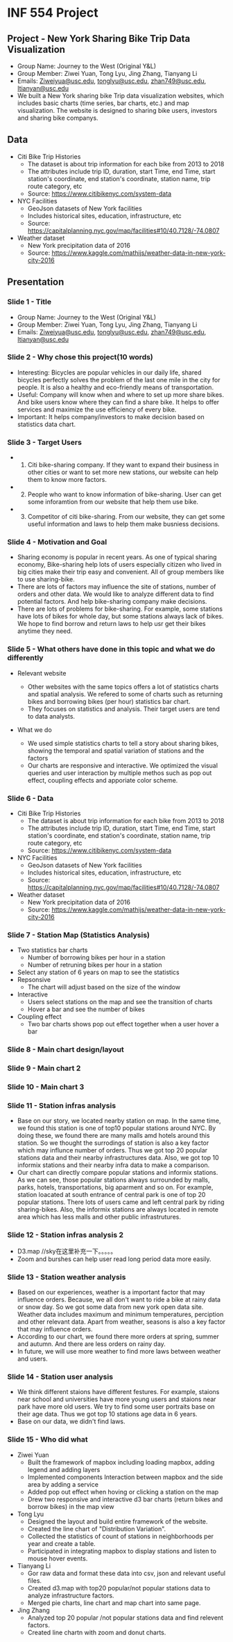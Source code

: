 # INF 554 Project

## Project - New York Sharing Bike Trip Data Visualization

- Group Name: Journey to the West (Original Y&L)
- Group Member: Ziwei Yuan, Tong Lyu, Jing Zhang, Tianyang Li
- Emails: Ziweiyua@usc.edu, tonglyu@usc.edu, zhan749@usc.edu, ltianyan@usc.edu
- We built a New York sharing bike Trip data visualization websites, which includes basic charts (time series, bar charts, etc.) and map visualization. The website is designed to sharing bike users, investors and sharing bike companys.

## Data

- Citi Bike Trip Histories
    - The dataset is about trip information for each bike from 2013 to 2018
    - The attributes include trip ID, duration, start Time, end Time, start station's coordinate, end station's coordinate, station name, trip route category, etc
    - Source: https://www.citibikenyc.com/system-data
- NYC Facilities
    - GeoJson datasets of New York facilities
    - Includes historical sites, education, infrastructure, etc
    - Source: https://capitalplanning.nyc.gov/map/facilities#10/40.7128/-74.0807
- Weather dataset
    - New York precipitation data of 2016
    - Source: https://www.kaggle.com/mathijs/weather-data-in-new-york-city-2016

## Presentation

### Slide 1 - Title
- Group Name: Journey to the West (Original Y&L)
- Group Member: Ziwei Yuan, Tong Lyu, Jing Zhang, Tianyang Li
- Emails: Ziweiyua@usc.edu, tonglyu@usc.edu, zhan749@usc.edu, ltianyan@usc.edu

### Slide 2 - Why chose this project(10 words)

- Interesting: Bicycles are popular vehicles in our daily life, shared bicycles perfectly solves the problem of the last one mile in the city for people. It is also a healthy and eco-friendly means of transportation.
- Useful: Company will know when and where to set up more share bikes. And bike users know where they can find a share bike. It helps to offer services and maximize the use efficiency of every bike.
- Important: It helps company/investors to make decision based on statistics data chart.

### Slide 3 - Target Users

-  1. Citi bike-sharing company. If they want to expand their business in other cities or want to set more new stations, our website can help them to know more factors.
-  2. People who want to know information of bike-sharing. User can get some inforamtion from our website that help them use bike.
-  3. Competitor of citi bike-sharing. From our website, they can get some useful information and laws to help them make busniess decisions.

### Slide 4 - Motivation and Goal

- Sharing economy is popular in recent years. As one of typical sharing economy, Bike-sharing help lots of users especially citizen who lived in big cities make their trip easy and convenient. All of group members like to use sharing-bike.
- There are lots of factors may influence the site of stations, number of orders and other data. We would like to analyze different data to find potential factors. And help bike-sharing company make decisions.
- There are lots of problems for bike-sharing. For example, some stations have lots of bikes for whole day, but some stations always lack of bikes. We hope to find borrow and return laws to help usr get their bikes anytime they need.


### Slide 5 - What others have done in this topic and what we do differently

- Relevant website
    - Other websites with the same topics offers a lot of statistics charts and spatial analysis. We refered to some of charts such as returning bikes and borrowing bikes (per hour) statistics bar chart.
    - They focuses on statistics and analysis. Their target users are tend to data analysts.

- What we do
    - We used simple statistics charts to tell a story about sharing bikes, showing the temporal and spatial variation of stations and the factors
    - Our charts are responsive and interactive. We optimized the visual queries and user interaction by multiple methos such as pop out effect, coupling effects and apporiate color scheme.

### Slide 6 - Data

- Citi Bike Trip Histories
    - The dataset is about trip information for each bike from 2013 to 2018
    - The attributes include trip ID, duration, start Time, end Time, start station's coordinate, end station's coordinate, station name, trip route category, etc
    - Source: https://www.citibikenyc.com/system-data
- NYC Facilities
    - GeoJson datasets of New York facilities
    - Includes historical sites, education, infrastructure, etc
    - Source: https://capitalplanning.nyc.gov/map/facilities#10/40.7128/-74.0807
- Weather dataset
    - New York precipitation data of 2016
    - Source: https://www.kaggle.com/mathijs/weather-data-in-new-york-city-2016

### Slide 7 - Station Map (Statistics Analysis)

- Two statistics bar charts
    - Number of borrowing bikes per hour in a station
    - Number of retruning bikes per hour in a station
- Select any station of 6 years on map to see the statistics
- Repsonsive
    - The chart will adjust based on the size of the window
- Interactive
    - Users select stations on the map and see the transition of charts
    - Hover a bar and see the number of bikes
- Coupling effect
    - Two bar charts shows pop out effect together when a user hover a bar


### Slide 8 - Main chart design/layout


### Slide 9 - Main chart 2


### Slide 10 - Main chart 3


### Slide 11 - Station infras analysis

- Base on our story, we located nearby station on map. In the same time, we found this station is one of top10 popular  stations around NYC. By doing these, we found there are many malls amd hotels around this station. So we thought the surrodings of station is also a key factor which may influnce number of orders. Thus we got top 20 popular stations data and their nearby infrastructures data. Also, we got top 10 informix stations and their nearby infra data to make a comparison.
- Our chart can directly compare popular stations and informix stations. As we can see, those popular stations always surrounded by malls, parks, hotels, transportations, big aparment and so on. For example, station loacated at south entrance of central park is one of top 20 popular stations. There lots of users came and left central park by riding sharing-bikes. Also, the informix stations are always located in remote area which has less malls and other public infrastrutures.

### Slide 12 - Station infras analysis 2

- D3.map //sky在这里补充一下。。。。。
- Zoom and burshes can help user read long period data more easily.


### Slide 13 - Station weather analysis

- Based on our experiences, weather is a important factor that may influence orders. Because, we all don't want to ride a  bike at rainy data or snow day. So we got some data from new york open data site. Weather data includes maximum and minimum temperatures, perciption and other relevant data. Apart from weather, seasons is also a key factor that may influence orders.
- According to our chart, we found there more orders at spring, summer and autumn. And there are less orders on rainy day.
- In future, we will use more weather to find more laws between weather and users.

### Slide 14 - Station user analysis

- We think different staions have different festures. For example, staions near school and universities have more young users and staions near park have more old users. We try to find some user portraits base on their age data. Thus we got top 10 stations age data in 6 years.
- Base on our data, we didn't find laws.

### Slide 15 - Who did what

- Ziwei Yuan
    - Built the framework of mapbox including loading mapbox, adding legend and adding layers
    - Implemented components Interaction between mapbox and the side area by adding a service
    - Added pop out effect when hoving or clicking a station on the map
    - Drew two responsive and interactive d3 bar charts (return bikes and borrow bikes) in the map view
- Tong Lyu
    - Designed the layout and build entire framework of the website.
    - Created the line chart of "Distribution Variation".
    - Collected the statistics of count of stations in neighborhoods per year and create a table.
    - Participated in integrating mapbox to display stations and listen to mouse hover events.
- Tianyang Li
    - Gor raw data and format these data into csv, json and relevant useful files.
    - Created d3.map with top20 popular/not popular stations data to analyze infrastructure factors.
    - Merged pie charts, line chart and map chart into same page.
- Jing Zhang
    - Analyzed top 20 popular /not popular stations data and find relevent factors.
    - Created line chartn with zoom and donut charts.
